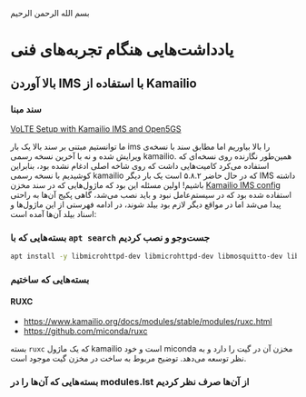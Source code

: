 بسم الله الرحمن الرحیم

# یادداشت‌هایی هنگام تجربه‌های فنی

## بالا آوردن IMS با استفاده از Kamailio

### سند مبنا

[VoLTE Setup with Kamailio IMS and Open5GS](https://open5gs.org/open5gs/docs/tutorial/02-VoLTE-setup/)

ما توانستیم مبتنی بر سند بالا یک بار ims را بالا بیاوریم اما مطابق سند با نسخه‌ی ویرایش شده و نه با آخرین نسخه رسمی kamailio. همین‌طور نگارنده روی نسخه‌ای که استفاده می‌کرد کامیت‌هایی داشت که روی شاخه اصلی ادغام نشده بود، بنابراین کوشیدیم با نسخه رسمی kamailio که در حال حاضر ۵.۸.۲ است یک بار دیگر IMS داشته باشیم! اولین مسئله این بود که ماژول‌هایی که در سند مخزن [Kamailio IMS config](https://github.com/herlesupreeth/Kamailio_IMS_Config/tree/master) استفاده شده بود که در سیستم‌عامل نبود و باید نصب می‌شد، گاهی پکیج آن‌ها به راحتی پیدا می‌شد اما در مواقع دیگر لازم بود بیلد شوند، در ادامه فهرستی از این ماژول‌ها و اسناد بیلد آن‌ها آمده است:

### بسته‌هایی که با `apt search` جست‌وجو و نصب کردیم

```sh
apt install -y libmicrohttpd-dev libmicrohttpd-dev libmosquitto-dev libnats-dev python3-dev ruby-dev libpcre2-dev libgcrypt20-dev libmnl-dev libsecsipid-dev 
```

### بسته‌هایی که ساختیم
#### RUXC
- https://www.kamailio.org/docs/modules/stable/modules/ruxc.html
- https://github.com/miconda/ruxc


بسته `ruxc` که یک ماژول kamailio است و خود miconda مخزن آن در گیت را دارد و به نظر توسعه می‌دهد. توضیح مربوط به ساخت در مخزن گیت موجود است.

### بسته‌هایی که آن‌ها را در modules.lst از آن‌ها صرف نظر کردیم
